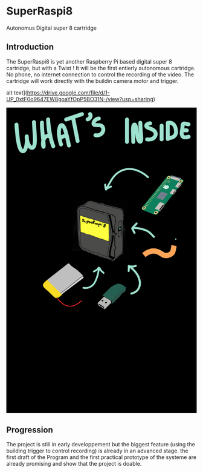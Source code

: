 # SuperRaspi8
Autonomus Digital super 8 cartridge 

## Introduction
The SuperRaspi8 is yet another Raspberry Pi based digital super 8 cartridge, but with a Twist !
It will be the first entierly autonomous cartridge. No phone, no internet connection to control the recording of the video.
The cartridge will work directly with the buildin camera motor and trigger.

alt text](https://drive.google.com/file/d/1-UP_0xtF0o9647EW8goaYfOpP5BO31N-/view?usp=sharing)


![alt text](https://github.com/quentintamar/SuperRaspi8/blob/main/whatsinside.png?raw=true)

## Progression
The project is still in early developpement but the biggest feature (using the building trigger to control recording) is already in an advanced stage. 
the first draft of the Program and the first practical prototype of the systeme are already promising and show that the project is doable. 

##



